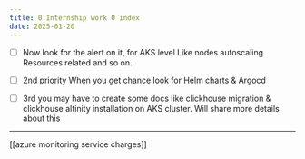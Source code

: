 ```yaml
---
title: 0.Internship work 0 index
date: 2025-01-20
---
```


- [ ] Now look for the alert on it, for AKS level Like nodes autoscaling Resources related and so on.

- [ ] 2nd priority When you get chance look for Helm charts & Argocd

- [ ] 3rd you may have to create some docs like clickhouse migration & clickhouse altinity installation on AKS cluster. Will share more details about this

---


[[azure monitoring service charges]]